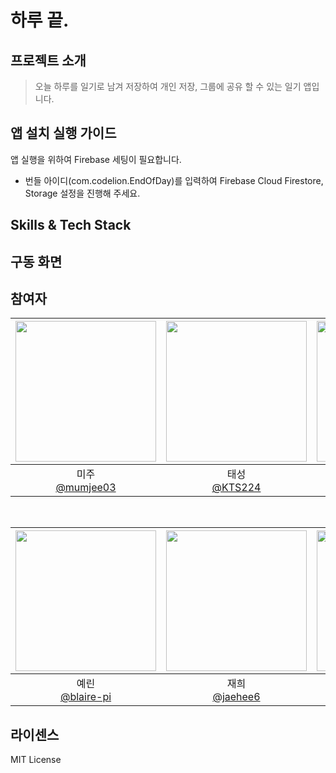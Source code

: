 # 하루 끝.

## 프로젝트 소개
> 오늘 하루를 일기로 남겨 저장하여 개인 저장, 그룹에 공유 할 수 있는 일기 앱입니다.

## 앱 설치 실행 가이드
앱 실행을 위하여 Firebase 세팅이 필요합니다. </br>
- 번들 아이디(com.codelion.EndOfDay)를 입력하여 Firebase Cloud Firestore, Storage 설정을 진행해 주세요.


## Skills & Tech Stack

## 구동 화면

## 참여자
| <img src="https://avatars.githubusercontent.com/u/114036537?v=4" width=225> | <img src="https://avatars.githubusercontent.com/u/75517368?v=4" width=225> | <img src="https://avatars.githubusercontent.com/u/79833715?v=4" width=225> | <img src="https://avatars.githubusercontent.com/u/114223605?v=4" width=225> | 
| :----------------------------------------------------------: | :---------------------------------------------: | :-------------------------------------------------: | :-------------------------------------------------: |
| 미주<br/>[@mumjee03](https://github.com/mumjee03)<br/> | 태성<br/>[@KTS224](https://github.com/KTS224)<br/> | 태욱<br/> [@KiTaeUk](https://github.com/KiTaeUk)<br/> | 영우<br/>[@Lee-Youngwoo](https://github.com/Lee-Youngwoo)<br/> |

<br/>

| <img src="https://avatars.githubusercontent.com/u/56533266?v=4" width=225> | <img src="https://avatars.githubusercontent.com/u/48742019?v=4" width=225> | <img src="https://avatars.githubusercontent.com/u/70871997?v=4" width=225> | <img src="https://avatars.githubusercontent.com/u/87080756?v=4" width=225> | 
| :----------------------------------------------------------: | :---------------------------------------------: | :-------------------------------------------------: | :-------------------------------------------------:
| 예린<br/>[@blaire-pi](https://github.com/blaire-pi)<br/> | 재희<br/>[@jaehee6](https://github.com/jaehee6)<br/> | 석진<br/>[@tjrwls](https://github.com/tjrwls)<br/> | 운상<br/>[@wschooo](https://github.com/wschooo)<br/> |

## 라이센스
MIT License
